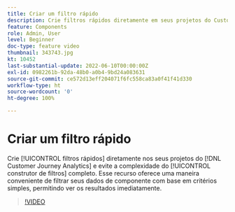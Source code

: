```yaml
---
title: Criar um filtro rápido
description: Crie filtros rápidos diretamente em seus projetos do Customer Journey Analytics e evite a complexidade do construtor de filtros completo. Esse recurso oferece uma maneira conveniente de filtrar seus dados de componente com base em critérios simples, permitindo ver os resultados imediatamente.
feature: Components
role: Admin, User
level: Beginner
doc-type: feature video
thumbnail: 343743.jpg
kt: 10452
last-substantial-update: 2022-06-10T00:00:00Z
exl-id: 0982261b-92da-48b0-a0b4-9bd24a083631
source-git-commit: ce572d13eff204071f6fc558ca83a0f41f41d330
workflow-type: ht
source-wordcount: '0'
ht-degree: 100%

---
```


# Criar um filtro rápido

Crie [!UICONTROL filtros rápidos] diretamente nos seus projetos do [!DNL Customer Journey Analytics] e evite a complexidade do [!UICONTROL construtor de filtros] completo. Esse recurso oferece uma maneira conveniente de filtrar seus dados de componente com base em critérios simples, permitindo ver os resultados imediatamente.

>[!VIDEO](https://video.tv.adobe.com/v/343743/?quality=12&learn=on)
